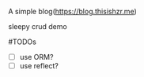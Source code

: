 A simple blog(https://blog.thisishzr.me)

sleepy crud demo

#TODOs
- [ ] use ORM?
- [ ] use reflect?